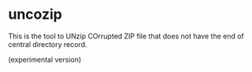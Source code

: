 uncozip
=======

This is the tool to UNzip COrrupted ZIP file that does not have the end of central directory record.

(experimental version)
